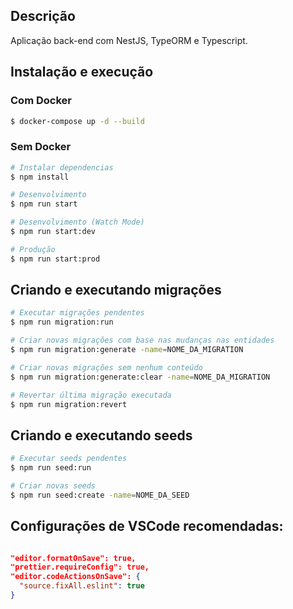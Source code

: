 ## Descrição

Aplicação back-end com NestJS, TypeORM e Typescript.

## Instalação e execução

### Com Docker

```bash
$ docker-compose up -d --build
```

### Sem Docker

```bash
# Instalar dependencias
$ npm install

# Desenvolvimento
$ npm run start

# Desenvolvimento (Watch Mode)
$ npm run start:dev

# Produção
$ npm run start:prod
```

## Criando e executando migrações

```bash
# Executar migrações pendentes
$ npm run migration:run

# Criar novas migrações com base nas mudanças nas entidades
$ npm run migration:generate -name=NOME_DA_MIGRATION

# Criar novas migrações sem nenhum conteúdo
$ npm run migration:generate:clear -name=NOME_DA_MIGRATION

# Revertar última migração executada
$ npm run migration:revert
```

## Criando e executando seeds

```bash
# Executar seeds pendentes
$ npm run seed:run

# Criar novas seeds
$ npm run seed:create -name=NOME_DA_SEED
```

## Configurações de VSCode recomendadas:

```json

"editor.formatOnSave": true,
"prettier.requireConfig": true,
"editor.codeActionsOnSave": {
  "source.fixAll.eslint": true
}

```
